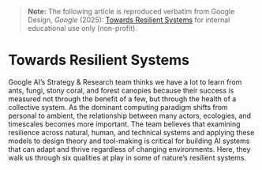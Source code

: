 > **Note:** The following article is reproduced verbatim from
> Google Design, *Google* (2025):
> [Towards Resilient Systems](https://design.google/library/towards-resilient-systems)
> for internal educational use only (non-profit).

# Towards Resilient Systems

Google AI’s Strategy & Research team thinks we have a lot to learn from ants, fungi, stony coral, and forest canopies because their success is measured not through the benefit of a few, but through the health of a collective system. As the dominant computing paradigm shifts from personal to ambient, the relationship between many actors, ecologies, and timescales becomes more important. The team believes that examining resilience across natural, human, and technical systems and applying these models to design theory and tool-making is critical for building AI systems that can adapt and thrive regardless of changing environments. Here, they walk us through six qualities at play in some of nature’s resilient systems.